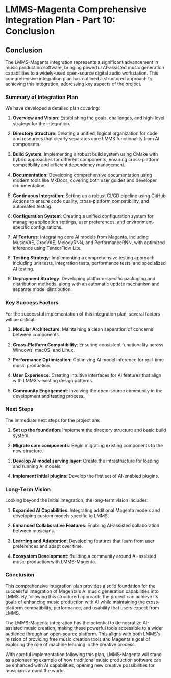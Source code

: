 # LMMS-Magenta Comprehensive Integration Plan - Part 10: Conclusion

## Conclusion

The LMMS-Magenta integration represents a significant advancement in music production software, bringing powerful AI-assisted music generation capabilities to a widely-used open-source digital audio workstation. This comprehensive integration plan has outlined a structured approach to achieving this integration, addressing key aspects of the project.

### Summary of Integration Plan

We have developed a detailed plan covering:

1. **Overview and Vision**: Establishing the goals, challenges, and high-level strategy for the integration.

2. **Directory Structure**: Creating a unified, logical organization for code and resources that clearly separates core LMMS functionality from AI components.

3. **Build System**: Implementing a robust build system using CMake with hybrid approaches for different components, ensuring cross-platform compatibility and efficient dependency management.

4. **Documentation**: Developing comprehensive documentation using modern tools like MkDocs, covering both user guides and developer documentation.

5. **Continuous Integration**: Setting up a robust CI/CD pipeline using GitHub Actions to ensure code quality, cross-platform compatibility, and automated testing.

6. **Configuration System**: Creating a unified configuration system for managing application settings, user preferences, and environment-specific configurations.

7. **AI Features**: Integrating core AI models from Magenta, including MusicVAE, GrooVAE, MelodyRNN, and PerformanceRNN, with optimized inference using TensorFlow Lite.

8. **Testing Strategy**: Implementing a comprehensive testing approach including unit tests, integration tests, performance tests, and specialized AI testing.

9. **Deployment Strategy**: Developing platform-specific packaging and distribution methods, along with an automatic update mechanism and separate model distribution.

### Key Success Factors

For the successful implementation of this integration plan, several factors will be critical:

1. **Modular Architecture**: Maintaining a clean separation of concerns between components.

2. **Cross-Platform Compatibility**: Ensuring consistent functionality across Windows, macOS, and Linux.

3. **Performance Optimization**: Optimizing AI model inference for real-time music production.

4. **User Experience**: Creating intuitive interfaces for AI features that align with LMMS's existing design patterns.

5. **Community Engagement**: Involving the open-source community in the development and testing process.

### Next Steps

The immediate next steps for the project are:

1. **Set up the foundation**: Implement the directory structure and basic build system.

2. **Migrate core components**: Begin migrating existing components to the new structure.

3. **Develop AI model serving layer**: Create the infrastructure for loading and running AI models.

4. **Implement initial plugins**: Develop the first set of AI-enabled plugins.

### Long-Term Vision

Looking beyond the initial integration, the long-term vision includes:

1. **Expanded AI Capabilities**: Integrating additional Magenta models and developing custom models specific to LMMS.

2. **Enhanced Collaborative Features**: Enabling AI-assisted collaboration between musicians.

3. **Learning and Adaptation**: Developing features that learn from user preferences and adapt over time.

4. **Ecosystem Development**: Building a community around AI-assisted music production with LMMS-Magenta.

### Conclusion

This comprehensive integration plan provides a solid foundation for the successful integration of Magenta's AI music generation capabilities into LMMS. By following this structured approach, the project can achieve its goals of enhancing music production with AI while maintaining the cross-platform compatibility, performance, and usability that users expect from LMMS.

The LMMS-Magenta integration has the potential to democratize AI-assisted music creation, making these powerful tools accessible to a wider audience through an open-source platform. This aligns with both LMMS's mission of providing free music creation tools and Magenta's goal of exploring the role of machine learning in the creative process.

With careful implementation following this plan, LMMS-Magenta will stand as a pioneering example of how traditional music production software can be enhanced with AI capabilities, opening new creative possibilities for musicians around the world.
